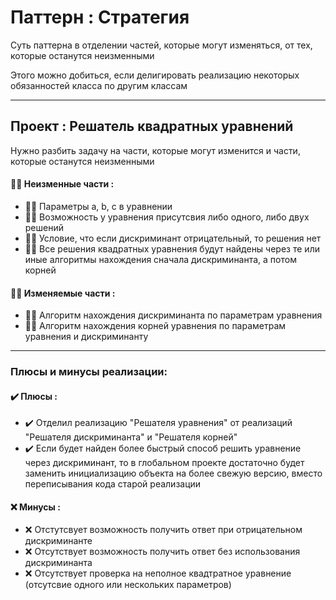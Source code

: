 # Паттерн : Стратегия

Суть паттерна в отделении частей, которые могут изменяться, от тех, которые останутся неизменными

Этого можно добиться, если делигировать реализацию некоторых обязанностей класса по другим классам

----

## Проект : Решатель квадратных уравнений

Нужно разбить задачу на части, которые могут изменится и части, которые останутся неизменными

#### 🙅‍♂️ Неизменные части :

- 🙅‍♂️ Параметры a, b, c в уравнении
- 🙅‍♂️ Возможность у уравнения присутсвия либо одного, либо двух решений
- 🙅‍♂️ Условие, что если дискриминант отрицательный, то решения нет
- 🙅‍♂️ Все решения квадратных уравнения будут найдены через те или иные алгоритмы нахождения сначала дискриминанта, а потом корней

#### 💁‍♂️ Изменяемые части :

- 💁‍♂️ Алгоритм нахождения дискриминанта по параметрам уравнения
- 💁‍♂️ Алгоритм нахождения корней уравнения по параметрам уравнения и дискриминанту

----

### Плюсы и минусы реализации:

#### ✔️ Плюсы :

- ✔️ Отделил реализацию "Решателя уравнения" от реализаций "Решателя дискриминанта" и "Решателя корней"
- ✔️ Если будет найден более быстрый способ решить уравнение через дискриминант, то в глобальном проекте достаточно будет заменить инициализацию объекта на более свежую версию, вместо переписывания кода старой реализации

#### ❌ Минусы :

- ❌ Отстутсвует возможность получить ответ при отрицательном дискриминанте
- ❌ Отсутствует возможность получить ответ без использования дискриминанта
- ❌ Отсутствует проверка на неполное квадтратное уравнение (отсутсвие одного или нескольких параметров)